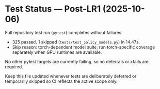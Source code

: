 # Test Status — Post-LR1 (2025-10-06)

Full repository test run (`pytest`) completes without failures:

- 325 passed, 1 skipped (`tests/test_policy_models.py`) in 14.47s.
- Skip reason: torch-dependent model suite; run torch-specific coverage separately when GPU runtimes are available.

No other pytest targets are currently failing, so no deferrals or xfails are required.

Keep this file updated whenever tests are deliberately deferred or temporarily skipped so CI reflects the active scope only.
